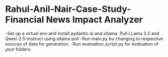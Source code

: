 # Rahul-Anil-Nair-Case-Study-Financial News Impact Analyzer

-Set up a virtual env and install pydantic ai and ollama. Pull LLama 3.2 and Qwen 2.5-Instruct using ollama pull
-Run main.py bu changing to respective sources of data for generation.
-Run evaluation_script.py for evaluation of your folders.